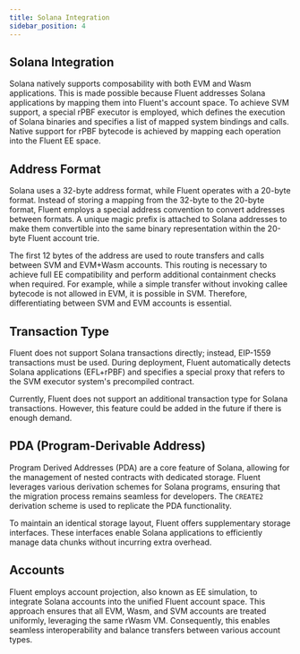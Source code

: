 ```yaml
---
title: Solana Integration
sidebar_position: 4
---
```

Solana Integration
---

Solana natively supports composability with both EVM and Wasm applications. This is made possible because Fluent
addresses Solana applications by mapping them into Fluent's account space. To achieve SVM support, a special rPBF
executor is employed, which defines the execution of Solana binaries and specifies a list of mapped system bindings and
calls. Native support for rPBF bytecode is achieved by mapping each operation into the Fluent EE space.

## Address Format

Solana uses a 32-byte address format, while Fluent operates with a 20-byte format. Instead of storing a mapping from the
32-byte to the 20-byte format, Fluent employs a special address convention to convert addresses between formats. A
unique magic prefix is attached to Solana addresses to make them convertible into the same binary representation within
the 20-byte Fluent account trie.

The first 12 bytes of the address are used to route transfers and calls between SVM and EVM+Wasm accounts. This routing
is necessary to achieve full EE compatibility and perform additional containment checks when required. For example,
while a simple transfer without invoking callee bytecode is not allowed in EVM, it is possible in SVM. Therefore,
differentiating between SVM and EVM accounts is essential.

## Transaction Type

Fluent does not support Solana transactions directly; instead, EIP-1559 transactions must be used. During deployment,
Fluent automatically detects Solana applications (EFL+rPBF) and specifies a special proxy that refers to the SVM
executor system's precompiled contract.

Currently, Fluent does not support an additional transaction type for Solana transactions. However, this feature could
be added in the future if there is enough demand.

## PDA (Program-Derivable Address)

Program Derived Addresses (PDA) are a core feature of Solana, allowing for the management of nested contracts with
dedicated storage. Fluent leverages various derivation schemes for Solana programs, ensuring that the migration process
remains seamless for developers. The `CREATE2` derivation scheme is used to replicate the PDA functionality.

To maintain an identical storage layout, Fluent offers supplementary storage interfaces. These interfaces enable Solana
applications to efficiently manage data chunks without incurring extra overhead.

## Accounts

Fluent employs account projection, also known as EE simulation, to integrate Solana accounts into the unified Fluent
account space. This approach ensures that all EVM, Wasm, and SVM accounts are treated uniformly, leveraging the same
rWasm VM. Consequently, this enables seamless interoperability and balance transfers between various account types.
